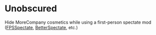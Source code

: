 # Unobscured
Hide MoreCompany cosmetics while using a first-person spectate mod ([FPSSpectate](https://thunderstore.io/c/lethal-company/p/DeathWrench/FPSSpectate/), [BetterSpectate](https://thunderstore.io/c/lethal-company/p/Fusition/BetterSpectate/), etc.)